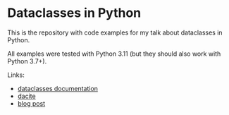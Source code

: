 # Dataclasses in Python

This is the repository with code examples for my talk about dataclasses in Python.

All examples were tested with Python 3.11 (but they should also work with Python 3.7+).

Links:

- [dataclasses documentation](https://docs.python.org/3/library/dataclasses.html)
- [dacite](https://github.com/konradhalas/dacite)
- [blog post](https://flyrlabs.com/resource-hub/embracing-the-open-source-a-case-of-dacite-python-library/)
